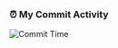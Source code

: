 ### ⏰ My Commit Activity
![Commit Time](https://gist.githubusercontent.com/hyeon318/81cc279e0f3550c900e6d716ce6b55f5/raw?file=I'm%20a%20night%20%F0%9F%A6%89)
